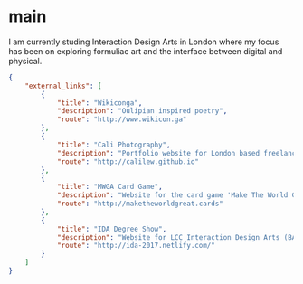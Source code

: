 # main

I am currently studing Interaction Design Arts in London where my focus has been on exploring formuliac art and the interface between digital and physical. 

```json
{
    "external_links": [
        {
            "title": "Wikiconga",
            "description": "Oulipian inspired poetry",
            "route": "http://www.wikicon.ga"
        },
        {
            "title": "Cali Photography",
            "description": "Portfolio website for London based freelance photographer Cali Lew",
            "route": "http://calilew.github.io"
        },
        {
            "title": "MWGA Card Game",
            "description": "Website for the card game 'Make The World Great Again'",
            "route": "http://maketheworldgreat.cards"
        },
        {
            "title": "IDA Degree Show",
            "description": "Website for LCC Interaction Design Arts (BA) 2017 final degree show",
            "route": "http://ida-2017.netlify.com/"
        }
    ]
}
```

